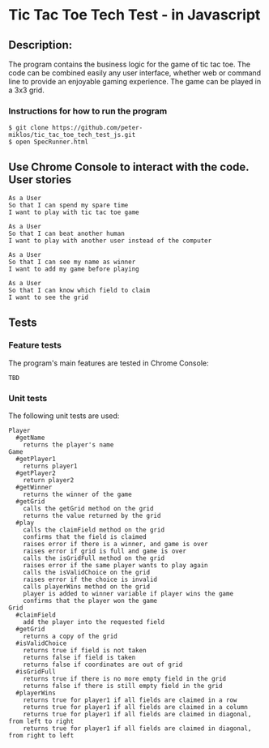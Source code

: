 Tic Tac Toe Tech Test - in Javascript
=================

Description:
-------
The program contains the business logic for the game of tic tac toe. The code can be combined easily any user interface, whether web or command line to provide an enjoyable gaming experience. The game can be played in a 3x3 grid.

### Instructions for how to run the program

```
$ git clone https://github.com/peter-miklos/tic_tac_toe_tech_test_js.git
$ open SpecRunner.html
```
Use Chrome Console to interact with the code.
User stories
-------
```
As a User
So that I can spend my spare time
I want to play with tic tac toe game

As a User
So that I can beat another human
I want to play with another user instead of the computer

As a User
So that I can see my name as winner
I want to add my game before playing

As a User
So that I can know which field to claim
I want to see the grid
```

Tests
-------
### Feature tests
The program's main features are tested in Chrome Console:
```
TBD
```
### Unit tests
The following unit tests are used:
```
Player
  #getName
    returns the player's name
Game
  #getPlayer1
    returns player1
  #getPlayer2
    return player2
  #getWinner
    returns the winner of the game
  #getGrid
    calls the getGrid method on the grid
    returns the value returned by the grid
  #play
    calls the claimField method on the grid
    confirms that the field is claimed
    raises error if there is a winner, and game is over
    raises error if grid is full and game is over
    calls the isGridFull method on the grid
    raises error if the same player wants to play again
    calls the isValidChoice on the grid
    raises error if the choice is invalid
    calls playerWins method on the grid
    player is added to winner variable if player wins the game
    confirms that the player won the game
Grid
  #claimField
    add the player into the requested field
  #getGrid
    returns a copy of the grid
  #isValidChoice
    returns true if field is not taken
    returns false if field is taken
    returns false if coordinates are out of grid
  #isGridFull
    returns true if there is no more empty field in the grid
    returns false if there is still empty field in the grid
  #playerWins
    returns true for player1 if all fields are claimed in a row
    returns true for player1 if all fields are claimed in a column
    returns true for player1 if all fields are claimed in diagonal, from left to right
    returns true for player1 if all fields are claimed in diagonal, from right to left
```
